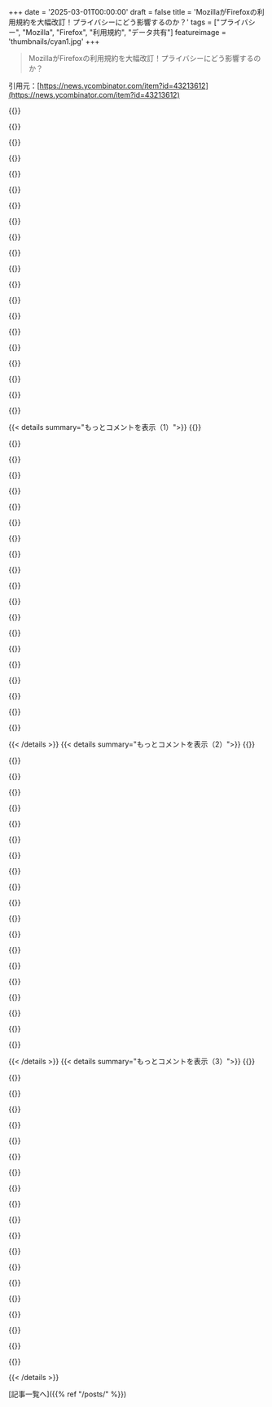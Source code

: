 +++
date = '2025-03-01T00:00:00'
draft = false
title = 'MozillaがFirefoxの利用規約を大幅改訂！プライバシーにどう影響するのか？'
tags = ["プライバシー", "Mozilla", "Firefox", "利用規約", "データ共有"]
featureimage = 'thumbnails/cyan1.jpg'
+++

> MozillaがFirefoxの利用規約を大幅改訂！プライバシーにどう影響するのか？

引用元：[https://news.ycombinator.com/item?id=43213612](https://news.ycombinator.com/item?id=43213612)

{{<matomeQuote body="最近の関連情報として、Firefoxの利用規約とプライバシー通知の更新があるよ。詳しくはリンクを見てね。" userName="dang" createdAt="2025-03-01T05:39:52" color="">}}

{{<matomeQuote body="法律により“データの販売”の定義は広く変わってきている。たとえば、California Consumer Privacy Actでは“販売”とは、消費者の個人情報を他のビジネスや第三者に渡すことを指す。だからMozillaがデータを集めたり共有したりして、商業的に成り立たせようとするのは、みんなが問題視してることだ。" userName="move-on-by" createdAt="2025-03-01T00:26:17" color="#ff33a1">}}

{{<matomeQuote body="Mozillaが言う“多くの人が考えるデータの販売”が何を意味するのか、異論を唱えたい。 Californiaの法律によると、明らかにデータの販売を行っていると思うんだけど。" userName="saghm" createdAt="2025-03-01T10:07:45" color="#785bff">}}

{{<matomeQuote body="彼らの言っていることは、個人IDに紐付けたデータを売るのと、ユーザーが多いスタイルの広告を売るのとで区別してるように見えるけど、それが本当に何を意味するのかが分かりにくい。" userName="kmacdough" createdAt="2025-03-01T12:32:33" color="">}}

{{<matomeQuote body="集計された派生情報は個人データの定義には含まれないんじゃないの？顧客数や過去の売上の売買は個人データとは違うのでは。" userName="luckylion" createdAt="2025-03-01T14:46:30" color="">}}

{{<matomeQuote body="CCPA/CPRAでは販売の定義が非常に広い。多くの人は、Mozillaがデータを売って現金を得ていると見るだろうが、その“他の対価”が法律上問題を起こすこともあり得る。" userName="x0x0" createdAt="2025-03-01T18:17:01" color="">}}

{{<matomeQuote body="もし検索エンジンのパートナーが検索ワードを使ってそのエンジンを改善したいなら、自分たちのログを見るだけで済む。Mozillaがデータを集めたり販売したりしなくてもいいんだよ。" userName="wtallis" createdAt="2025-03-01T18:28:02" color="">}}

{{<matomeQuote body="MozillaがCaliforniaの“販売”の定義を挙げれば挙げるほど、逆に自らの立場を悪化させてる。プライバシーポリシーをみんなが注意深く見直すだろうね。" userName="rdtsc" createdAt="2025-03-01T07:12:45" color="#ff5733">}}

{{<matomeQuote body="彼らが収集したデータはプライバシーを保つって言ってるけど、その内容は実際のユーザー情報ではなく、数字に過ぎない。結局のところ、あんまり意味がないような気もする。" userName="mmooss" createdAt="2025-03-01T08:20:47" color="">}}

{{<matomeQuote body="Mozillaがどのスポンサー広告を表示するかをどうやって決めるのか、気になる。" userName="the_other" createdAt="2025-03-01T08:47:30" color="">}}

{{<matomeQuote body="自分のデバイスでは「興味：キャンドル、木の彫刻、水中バスケット編み」ってなってる。広告主は「キャンドルが好きなユーザーに見せて」って言ってるけど、広告の出し方やクリックの処理次第で、企業側で人を追跡するのは普通だよね。" userName="devmor" createdAt="2025-03-01T13:43:36" color="">}}

{{<matomeQuote body="Firefoxって、広告主が払った広告の情報を全部ダウンロードして、それに対して手元のデータと照らし合わせて広告を出すの？それとも、広告を出す時にどんなデータを送るのか、その前にどんなデータが送られてるのかが気になる。" userName="ummonk" createdAt="2025-03-01T15:56:18" color="#ff5733">}}

{{<matomeQuote body="Firefoxはこういう問題に対してたくさんの改善をしてきたんだ。具体的な内容は手元にないけど、詳細に説明してたよ。" userName="mmooss" createdAt="2025-03-02T19:30:27" color="">}}

{{<matomeQuote body="「Firefoxがデータを売ってる」って言われた時と、「IPアドレスを使って国に基づいて広告を決める」っていうのには明らかに違いがあると思う。後者は全世界に表示される広告よりは全然マシだし。ただ、それでもデータを売ってるって言われるのはどうなのかな。少し失望してるし、彼らには生き残るためのビジネスモデルを見つけてほしい。" userName="rtpg" createdAt="2025-03-01T10:00:24" color="#38d3d3">}}

{{<matomeQuote body="Firefoxを選んだのは、広告ネットワークを構築してターゲティング広告を売ってほしくないからなんだ。で、これが気になる：＞「MozillaはFirefoxを運営するために必要な権利をあなたに与えてもらう。」これはMozillaが内容の所有権を持つわけじゃないけど。" userName="0xFEE1DEAD" createdAt="2025-03-01T10:34:47" color="">}}

{{<matomeQuote body="その通り。そもそもなんでブラウザが広告を出してるの？Mozillaは今や広告会社なのか。" userName="ttpphd" createdAt="2025-03-01T13:16:22" color="">}}

{{<matomeQuote body="収益を得る方法は二つしかない：直接と間接。誰もブラウザにお金を払わないから、Firefoxを使わないけど、間接的な収益化がないと運営費をどうやってカバーするんだろう。" userName="brookst" createdAt="2025-03-01T14:18:02" color="">}}

{{<matomeQuote body="＞誰もブラウザにお金を払わない。自分のことを言ってるわけじゃないよ。明確に使用データを売ってないブラウザがあれば、月額サブスクリプションで払うよ。" userName="inetknght" createdAt="2025-03-01T17:08:11" color="#ff5c5c">}}

{{<matomeQuote body="変な表現だけど、「要望に応じて行うためには」って言葉の何が悪いのかがよくわからないんだ。URLを入力した時にDNSの検索をする権利があるって意味に思える。これが「要望に応じて行うため」って言ったら、何でもありになっちゃうの？" userName="brookst" createdAt="2025-03-01T14:15:46" color="">}}

{{<matomeQuote body="＞FirefoxがIPアドレスを使って広告を見せる....なんでFirefoxの広告表示が許容されるって思うの？" userName="eps" createdAt="2025-03-01T10:04:41" color="">}}

{{< details summary="もっとコメントを表示（1）">}}
{{<matomeQuote body="27年ぐらいMozilla、Phoenix、Firefox使ってるユーザーなんだけど、ユーザーを虐待し続けるなら他のブラウザに乗り換えるつもりだよ、ふざけんな。" userName="chinathrow" createdAt="2025-03-01T04:09:39" color="">}}

{{<matomeQuote body="第二のブラウザ戦争から残ってるウェブエンジンは三つだけ：<br>・Blink（Google）: ChromeやEdge、Operaなどで使われてる。<br>・Gecko（Mozilla）: Firefox。Waterfoxもあるけど、Geckoは統合が難しいかな。<br>・WebKitとWebKitGtk（AppleとGtk）: SafariやEpiphanyなどで使われる。<br>Epiphanyは小さくて良いけど、開発者がもっと必要だね。" userName="ho_schi" createdAt="2025-03-01T07:30:04" color="">}}

{{<matomeQuote body="LibrewolfはFirefoxのフォークで、このゴミが取り除かれてる。" userName="WhyNotHugo" createdAt="2025-03-01T09:29:18" color="">}}

{{<matomeQuote body="みんながLibrewolfに移ったら、Mozillaがもう金儲けできずにFirefoxを保つためのリソースを投入できなくなるからLibrewolfは死ぬよ。Firefoxを使ってるけど、広告が嫌い。Mozillaが広告でお金を稼いでるのは何とかしろと思うけど、今はGoogleが全てをコントロールするよりはマシだ。Firefoxのフォークが増えると、結局Googleが全てを支配することになるから、使うのは慎重に。" userName="scottbez1" createdAt="2025-03-01T11:37:12" color="#785bff">}}

{{<matomeQuote body="Mozillaは数年前からFirefoxの開発を支えるために寄付やサブスクリプションを追加できたはずだけど、やりたくないみたい。彼らは慈善活動のためにお金を全て取りたいだけ。お金がなくなる日は来るけど、それは彼らのせいだ。" userName="JTyQZSnP3cQGa8B" createdAt="2025-03-01T12:27:07" color="">}}

{{<matomeQuote body="まぁ、Mozillaは死んで、FirefoxとThunderbirdはコミュニティプロジェクトに移行するだろうね。ThunderbirdはMozillaなしで生き残ったから、Firefoxも大丈夫。コミュニティプロジェクトは多くの寄付を受けると思うよ。" userName="BSDobelix" createdAt="2025-03-01T12:48:08" color="">}}

{{<matomeQuote body="もしMozillaがCCPAの定義において”ユーザーデータを売る”の影響を受ける部分をちゃんと教えてくれたら、誤解は無くなるのに。単にページを読み込むためにHTTPパケットを送る必要があるなら、みんな分かるはず。これはコミュニケーション不足か、何か隠してるのか。早く教えてよ、Mozilla！" userName="tomxor" createdAt="2025-03-01T02:02:06" color="#ff33a1">}}

{{<matomeQuote body="この記事からの引用：<br>＞Firefoxを商業的に成り立たせるために、いくつかのデータをパートナーと集めたり共有したりしてる。<br>この文章からも分かる通り、彼らが言う”売る”は明らかにユーザーデータを扱ってる件だね。これは決して無邪気なものではない。" userName="chrismorgan" createdAt="2025-03-01T03:00:13" color="#38d3d3">}}

{{<matomeQuote body="広告を売ること自体が問題じゃない。彼らはそれをしつつも、ユーザーデータを売らないと法的に主張できる。Mozillaはオンライン広告が必ずしもユーザーデータを集めて売る必要があるような幻想を助長している。" userName="wtallis" createdAt="2025-03-01T03:13:59" color="">}}

{{<matomeQuote body="私の知る限り、彼らは逆にデータを外に出さずに広告をターゲットする方法を開発してる。<br>詳細はここを見て：<br>＞広告とプライバシーは相互排他ではないはず、という考えに基づいてる。" userName="mmooss" createdAt="2025-03-01T07:55:21" color="#ff5733">}}

{{<matomeQuote body="Mozillaが技術を先駆けたというなら、実際には使われてないんじゃないの？プライバシー通知には、Mozillaが収集してパートナーや広告主に渡すデータの種類がたくさん書かれてるよ。> Mozillaは技術的かつインタラクションデータを収集して、コンテンツとのインタラクションを理解してるんだって。これはユーザーのコンピュータから出るトラッキングデータが多くて、Mozillaは匿名化されてると正当化しようとしてるけど、データがやり取りされる場合はそんなことを言う必要はないのにね。広告をユーザー追跡なしでもターゲティングするのが新しいというのはおかしい。Mozillaはブラウザで今月のスポンサー検索キーワードのリストをダウンロードして確認すればいいだけなのに。" userName="wtallis" createdAt="2025-03-01T08:06:46" color="">}}

{{<matomeQuote body="トラッキングデータは意味がないよ。クリックしたものを特定するわけじゃなく、どのくらいのサイズの広告が何回クリックされたかしかわからないから。> それに、ターゲティング広告をユーザーを追跡せずに行うのは新しいことではないって言うのは妥当ではない。実際の広告のニーズは、もっと複雑で進化してるんだから。Anonymもセキュアな環境でデータを共有できる技術を持ってて、そこではデータが外に出る必要がないという時代が来ているってわけさ。" userName="mmooss" createdAt="2025-03-01T08:35:05" color="">}}

{{<matomeQuote body="FirefoxやMozillaが収入のために5年前に原則を守れなかった結果、今の形で存在し続けることは良かったのか？お金の使い方についての経営 incompetence が解決されればいいけど。Mozillaの本当の原則を理解している人はもう去ってしまった気がするし、今はFirefoxを使っている人は知らない人たちばかりだと思う。このToSの変更でFirefoxとChromeは今後データ販売に関してもっと近くなるんじゃないかな。" userName="doright" createdAt="2025-03-01T11:57:38" color="">}}

{{<matomeQuote body="Mozillaは十分儲けてるんだからもう無駄遣いしなければ、利子だけで生活できたんじゃないの？" userName="xnx" createdAt="2025-03-01T10:23:45" color="">}}

{{<matomeQuote body="＞ CAや他の州によれば、Mozillaはデータを収集して販売しているらしい。なんの”対価”を受け取っているんだろう？" userName="mmooss" createdAt="2025-03-01T07:32:13" color="">}}

{{<matomeQuote body="個人データを収集するアプリは問題だわ。ユーザーの個人データは価値があって、大量に集まると会社も価値が上がるから。Mozillaの場合、Firefox Suggestでスポンサーリンクを表示するのは個人データを集めて共有することにつながる。これはプライバシーを重視するユーザーには問題だよ。匿名のデータ収集は、ユーザーを特定できる可能性があるからね。" userName="thisislife2" createdAt="2025-03-01T08:18:58" color="#ff5733">}}

{{<matomeQuote body="収集するって言ったら、例えばGmailにメールアドレスを打ち込んだら、Mozillaはそれを収集してるんじゃないの？> Firefox Suggestはオプトインだって言ってるけど、匿名で使わない限り、何かデータは通過すると思うよ。" userName="mmooss" createdAt="2025-03-01T08:39:49" color="">}}

{{<matomeQuote body="これには笑ったわ。データを売らないとは言えないけど、法律的な解釈がちょっと難しい定義を持ってるのも面白いね。> ここに売ることの完全に明確な定義が続くからさ。" userName="WD-42" createdAt="2025-03-01T02:07:07" color="">}}

{{<matomeQuote body="＞ データを共有することって、月間ユーザー数を共有するだけでもデータを売ってることにならない？多分、X百万の月間ユーザー数の統計は契約に矛盾することはないけど、法律的な文言とは対立するんじゃないかな？" userName="MartijnHols" createdAt="2025-03-01T07:21:19" color="">}}

{{<matomeQuote body="”私たちには月にx百万のユーザーがいる”のどこが“消費者の個人情報”なんだろう。これは消費者が何人いるかの情報だけで、個人の情報じゃないじゃん。" userName="crowselect" createdAt="2025-03-01T07:33:46" color="">}}


{{< /details >}}
{{< details summary="もっとコメントを表示（2）">}}
{{<matomeQuote body="MozillaがMetaが作った広告トラッキング会社を最近買収したことや、Metaがヨーロッパでのデータ保護ルール破りで非難されてることが関係あるかもね。私の推測だけど、MetaとMozillaは“プライベートな”広告トラッキングで巧妙にやり過ごそうとしてる気がする。Mozillaの評判が傷つくことを過小評価してるんじゃないかな。" userName="ants_everywhere" createdAt="2025-03-01T02:00:58" color="">}}

{{<matomeQuote body="Mozillaはこの声明で自社の存続可能性について触れたけど、そんなのにお金を使わずにもっと安定してたんじゃないかと思う。Pocketや前CEOの給料に数千万ドルも無駄にしてるから。私はFirefoxやThunderbirdだけに集中してる会社に寄付したいのに、次にどんな無茶な買収をするかわからないから、もう寄付したくない。" userName="cmcaleer" createdAt="2025-03-01T03:09:21" color="">}}

{{<matomeQuote body="＞でも、私がMozillaに二度と寄付しない理由は、次にどんな無茶な買収をするかわからないからだよ。Mozilla Corporationには寄付できないから、これらの買収を運営しているのはMozilla Corporationだよ。寄付できるのはMozilla Foundationだけで、他のキャンペーンに資金を回してる。" userName="debugnik" createdAt="2025-03-01T09:35:12" color="">}}

{{<matomeQuote body="＞Mozilla Corporationには寄付できないから、これらの買収を運営しているのはMozilla Corporationだよ。寄付できるのはMozilla Foundationだけで、他のキャンペーンに資金を回してる。Mozilla FoundationはMozilla Corporationの親会社だよ。" userName="gabeio" createdAt="2025-03-01T14:38:59" color="">}}

{{<matomeQuote body="でも、Foundationへの寄付金は法的にCorporationのプロジェクトには使えないから、Firefoxもその一つなんだ。" userName="lolinder" createdAt="2025-03-01T16:05:44" color="">}}

{{<matomeQuote body="＞だから、実際の悪意を想定するのが楽なんだ。最も簡単なのは、貪欲さと愚かさを考えることだよ。" userName="Vegenoid" createdAt="2025-03-01T07:16:01" color="">}}

{{<matomeQuote body="貪欲さを求める不誠実は、悪意に等しい。" userName="dns_snek" createdAt="2025-03-01T07:42:59" color="">}}

{{<matomeQuote body="その元CEOの給料についてだけど、現在のリーダーの給料がどうなっているかも分からないし、批判に対して給料を公表しなくなっただけってのも怪しいよね。" userName="account42" createdAt="2025-03-03T17:16:56" color="">}}

{{<matomeQuote body="彼らはBraveの競合になろうとしている気がするけど、新しい儲かるニッチを見つけるか、単にビジネスを潰れるまで続けるかだと思う。プライベートなデータが今やAIのトレーニングデータとして価値が高いってことも忘れないで。" userName="nerdponx" createdAt="2025-03-01T02:32:37" color="">}}

{{<matomeQuote body="Facebookはテクノロジー界のエンロンやマクドネル・ダグラスだね。" userName="JumpCrisscross" createdAt="2025-03-01T02:04:54" color="">}}

{{<matomeQuote body="＞MozillaがMeta発の広告トラッキング会社を最近買ったってのが重要かもね。実際には、ユーザーデータを広告業界から外すことを目指している会社を買収しただけだよ。元Metaの社員がいるけど、彼らのミッションが同じだって気付いたんだって。" userName="mmooss" createdAt="2025-03-01T08:05:18" color="#ff5c5c">}}

{{<matomeQuote body="＞「安全」「暗号化」「信頼性」がこの文章で使われてるけど、安心感を出そうとしてるだけで、まだトラッキングをしてるよ。" userName="wtallis" createdAt="2025-03-01T08:15:53" color="">}}

{{<matomeQuote body="「インプレッションとコンバージョンデータ」「アトリビューション、因果効果測定、ルックアライクモデリング」っていうのはユーザー行動をトラッキングするための用語なんだよ。" userName="wtallis" createdAt="2025-03-01T08:42:22" color="">}}

{{<matomeQuote body="そのデータは暗号化された形で、信頼性のある環境でしか存在しないんだ。すべてのコンピュータの動作がRAMにあるからってそれがトラッキングになるの？実際にリスクの証拠はないよ。" userName="mmooss" createdAt="2025-03-01T08:47:05" color="">}}

{{<matomeQuote body="＞そのデータは暗号化された形でしか存在しないってのは重みを持たない主張だよ。データは集めた後にマングルされて、最終的にはプレーンテキストで売られることが目的なんだ。レコードを長期にわたって保持しているわけじゃないけど、他の人に横取りされるのが問題なんだよ。" userName="wtallis" createdAt="2025-03-01T08:56:07" color="#785bff">}}

{{<matomeQuote body="どうやってリスクの証拠を見つけるの？特に今みたいに企業が私たちのデータをどう扱っているかわからない時に、また新しい会社がデータを使うようになったら怪しいと考えないといけないの？「リスクがない証拠がない」ってのは相手を盲目的に信じる理由にはならないよ。" userName="saghm" createdAt="2025-03-01T10:20:05" color="#785bff">}}

{{<matomeQuote body="コンピュータ上で行うことはRAMにもあるから、それも追跡なの？って言ってるけど、RAMにはアクセスに制限があるし、全てのプログラムが自由に見れたり分析できるわけじゃないよね。データが“暗号化”されているとか“信頼された実行環境”で実行されてるって話も、それを分析してデータを解読できたら関係ないし、信頼された環境で得た情報が第三者に流れる可能性もある。心配するのは無駄って言うけど、実際には安全を考えるなら心配する方がいいよ。" userName="h4ny" createdAt="2025-03-01T10:24:46" color="#38d3d3">}}

{{<matomeQuote body="Unityゲームエンジンの特別扱いだね。" userName="_aavaa_" createdAt="2025-03-01T03:02:07" color="">}}

{{<matomeQuote body="データをパートナーと共有する時は、個人を特定できる情報は取り除くか、集計のみで共有する努力をしてるって言われてる。でも、完全に特定できる情報を取り除いてるなら、カリフォルニア州消費者プライバシー法の“個人情報”には該当しないから、“個人情報の販売”に関する要件は適用されるべきじゃないよね。CCPAでは“個人情報”って、特定の消費者や世帯に関連するものを指してるんだから。データは本当に匿名化されてるの？Mozillaはリスクを減らそうとしてるの？それなら、それは臆病な行動だと思う。" userName="comex" createdAt="2025-03-01T01:04:46" color="#ff5733">}}

{{<matomeQuote body="誰の個人情報も、匿名化されてても他人に送らないのが本当に望まれてることだと思う。だけど、その経済的利益がある限り絶対に無理だよね。" userName="ranger_danger" createdAt="2025-03-01T01:28:40" color="#38d3d3">}}


{{< /details >}}
{{< details summary="もっとコメントを表示（3）">}}
{{<matomeQuote body="データの移転からお金を得るべきじゃない。これは税金として扱って、個人に逆所得税として返すべきだね。" userName="tomrod" createdAt="2025-03-01T01:35:26" color="">}}

{{<matomeQuote body="SyncやVPNはどうなるの？" userName="mmooss" createdAt="2025-03-01T07:24:22" color="">}}

{{<matomeQuote body="これはMozillaのFirefoxの利用規約についての話で、Firefox SyncやMozilla VPNのことではないよ。それらのサービスにはそれぞれの利用規約が必要だと思う。" userName="wtallis" createdAt="2025-03-01T07:53:24" color="#ff33a1">}}

{{<matomeQuote body="法務からの提案には従うべきだと思う。" userName="amanaplanacanal" createdAt="2025-03-01T01:12:26" color="">}}

{{<matomeQuote body="それだと質問に繋がるけど、ユーザーに対して侵害する許可範囲も広がるってことだよね。これは明白なことだし、経済的なインセンティブもあるからさ。" userName="winwang" createdAt="2025-03-01T01:32:43" color="">}}

{{<matomeQuote body="法務はアドバイスをするだけで、時には企業にとって最善の利益にならないこともある。良い法務チームなら、リスク回避が最適な戦略じゃない場合を見つけてくれると思う。" userName="saagarjha" createdAt="2025-03-01T10:39:47" color="#785bff">}}

{{<matomeQuote body="普通の法務チーム（良いチームじゃなくて）なら、必ず自分たちが問題にならないことを推奨するよ。" userName="teddyh" createdAt="2025-03-01T14:33:18" color="">}}

{{<matomeQuote body="そう、自分たちの好き勝手にしておきながら、SNSで騒ぎになっても法律的にはクリアだって。データを売らない選択肢があったのに、今の文 wording は正確だね。" userName="rendaw" createdAt="2025-03-01T02:15:05" color="">}}

{{<matomeQuote body="一方で、法務からTOSを再文言するよう勧められたら、ユーザーもそれに耳を傾けるべきかもね。" userName="saghm" createdAt="2025-03-01T20:07:09" color="">}}

{{<matomeQuote body="＞”MozillaはFirefoxを運営するために必要な権利を与えられる。これはFirefoxプライバシー通知に記載されている通り、あなたのデータを処理することが含まれる。”<br>見えないデータにライセンスは必要ないよ。FirefoxでHNにコメントを入力しても、そのデータはMozillaに行かない。Mozillaがデータを送るつもりがあるならライセンスが必要になる。" userName="diggernet" createdAt="2025-03-01T02:48:46" color="#ff5c5c">}}

{{<matomeQuote body="そうだね。SyncやPocket、一時翻訳機能がほしい人もいるけど、私はただのブラウザが欲しいよ。ブラウザと多機能なものの選択肢が簡単に選べるべきだよ。" userName="usr1106" createdAt="2025-03-01T04:29:24" color="">}}

{{<matomeQuote body="あれはMozillaのサービス。彼らがMozillaのサービスとしてデータを扱うと言えば納得するけど、Firefoxを運営するって言うのはもっと広い意味で、データ集めのための言い訳になっちゃうんだよね。この更新があっても、Mozillaのサービスとしての範囲が明確じゃないのは不安だね。" userName="diggernet" createdAt="2025-03-01T04:58:54" color="">}}

{{<matomeQuote body="俺の理想は、サービスがユーザーがダウンロードする拡張機能として提供されることだね。次のベストは、サービスの有無を選ぶシンプルな選択肢があることかな。" userName="usr1106" createdAt="2025-03-01T05:33:28" color="">}}

{{<matomeQuote body="Firefoxへの言及を削除したと思ってた。" userName="mmooss" createdAt="2025-03-01T08:06:19" color="">}}

{{<matomeQuote body="TFAからの引用です：＞”MozillaはFirefoxを運営するために必要な権利を与えられ”、この内容はまだ広い言い回しで驚くべきことだよ。" userName="wtallis" createdAt="2025-03-01T08:12:03" color="">}}

{{<matomeQuote body="ありがとう。＞”まだ広い言い回しが驚くほどだ。”<br>「驚く」というのは基準が低いね。他の人が騒いでいるからそう感じるんだ。内容に対して「あなたのリクエストに基づいて行うため」って言ってるからそんなに驚くことじゃないけど。" userName="mmooss" createdAt="2025-03-01T08:24:30" color="">}}

{{<matomeQuote body="＞　彼らは「Firefoxに入力したコンテンツに基づいてあなたの要求を実行するため」と言ってるけど、それがどうして問題なの？<br>別に自分がFirefoxですることにはそんなことは必要ない。<br>その声明が存在している時点で、Mozillaの意図がブラウザとしてあるべきことと全然違う証拠だよね。" userName="wtallis" createdAt="2025-03-01T08:40:01" color="">}}

{{<matomeQuote body="＞　自分がFirefoxですることにはそんなことは必要ない。<br>それで何なの？何百万人もFirefoxを使ってるんだし、FirefoxやそのToSに関して私に関係ないこともたくさんあるよ。<br>私の個人情報は何も集められないと思ってる。" userName="mmooss" createdAt="2025-03-01T08:44:49" color="">}}

{{<matomeQuote body="Mozillaはあなたに、データを集めることができると言ってるんだ。それが今集めてるかどうかは重要じゃない。<br>Mozillaは、あなたが彼らにデータを集めることに同意したことをお知らせしている。これからいつでもそのデータを集めたり送信したりする権利を持っている。" userName="mystified5016" createdAt="2025-03-02T01:38:56" color="">}}

{{<matomeQuote body="プライバシーが後退するのは分かるけど、Firefoxの立場を理解するためには良い機会だと思う。<br>ブラウザ市場は競争が激しくて、Mozillaの競合は圧倒的にリソースが多いから、Firefoxの市場シェアは減ってる。そして、Mozillaの収益の大部分はGoogleとの契約に依存していて、それもリスクがある。<br>残念ながら、Mozillaは伝統的な資金調達ができない状態なので、収益源を多様化しようとしてるみたいだね。データ販売や広告に頼ろうとしてるのは仕方ないかも。データ収集は無効にしてるけど、Mozillaには他の競合よりは信頼を置いてる。" userName="teshaq" createdAt="2025-03-01T01:38:25" color="#ff5733">}}


{{< /details >}}


[記事一覧へ]({{% ref "/posts/" %}})
